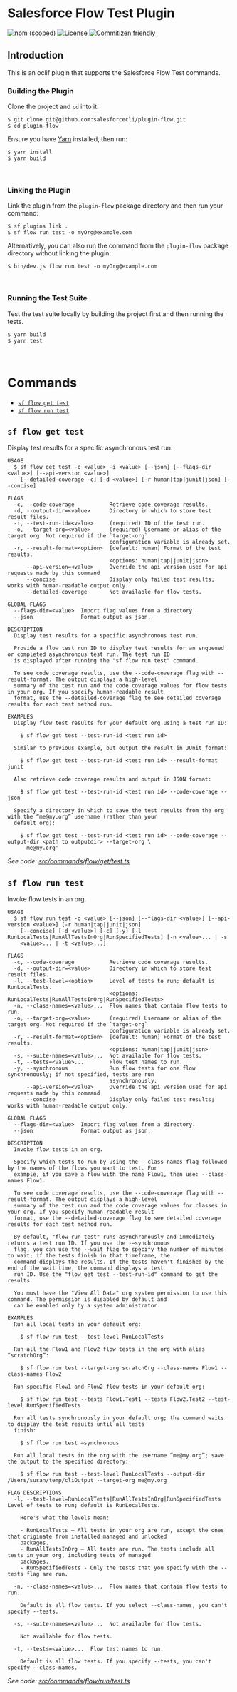 # Salesforce Flow Test Plugin

![npm (scoped)](https://img.shields.io/npm/v/@salesforce/plugin-flow)
[![License](https://img.shields.io/badge/License-Apache--2.0-blue.svg)](https://opensource.org/license/apache-2-0)
[![Commitizen friendly](https://img.shields.io/badge/commitizen-friendly-brightgreen.svg)](http://commitizen.github.io/cz-cli/)

## Introduction

This is an oclif plugin that supports the Salesforce Flow Test commands.

### Building the Plugin

Clone the project and `cd` into it:

```
$ git clone git@github.com:salesforcecli/plugin-flow.git
$ cd plugin-flow
```

Ensure you have [Yarn](https://yarnpkg.com/) installed, then run:

```
$ yarn install
$ yarn build
```

<br />

### Linking the Plugin

Link the plugin from the `plugin-flow` package directory and then run your command:

```
$ sf plugins link .
$ sf flow run test -o myOrg@example.com
```

Alternatively, you can also run the command from the `plugin-flow` package directory without linking the plugin:

```
$ bin/dev.js flow run test -o myOrg@example.com
```

<br />

### Running the Test Suite

Test the test suite locally by building the project first and then running the tests.

```
$ yarn build
$ yarn test
```

<br />

# Commands

<!-- commands -->

- [`sf flow get test`](#sf-flow-get-test)
- [`sf flow run test`](#sf-flow-run-test)

## `sf flow get test`

Display test results for a specific asynchronous test run.

```
USAGE
  $ sf flow get test -o <value> -i <value> [--json] [--flags-dir <value>] [--api-version <value>]
    [--detailed-coverage -c] [-d <value>] [-r human|tap|junit|json] [--concise]

FLAGS
  -c, --code-coverage           Retrieve code coverage results.
  -d, --output-dir=<value>      Directory in which to store test result files.
  -i, --test-run-id=<value>     (required) ID of the test run.
  -o, --target-org=<value>      (required) Username or alias of the target org. Not required if the `target-org`
                                configuration variable is already set.
  -r, --result-format=<option>  [default: human] Format of the test results.
                                <options: human|tap|junit|json>
      --api-version=<value>     Override the api version used for api requests made by this command
      --concise                 Display only failed test results; works with human-readable output only.
      --detailed-coverage       Not available for flow tests.

GLOBAL FLAGS
  --flags-dir=<value>  Import flag values from a directory.
  --json               Format output as json.

DESCRIPTION
  Display test results for a specific asynchronous test run.

  Provide a flow test run ID to display test results for an enqueued or completed asynchronous test run. The test run ID
  is displayed after running the "sf flow run test" command.

  To see code coverage results, use the --code-coverage flag with --result-format. The output displays a high-level
  summary of the test run and the code coverage values for flow tests in your org. If you specify human-readable result
  format, use the --detailed-coverage flag to see detailed coverage results for each test method run.

EXAMPLES
  Display flow test results for your default org using a test run ID:

    $ sf flow get test --test-run-id <test run id>

  Similar to previous example, but output the result in JUnit format:

    $ sf flow get test --test-run-id <test run id> --result-format junit

  Also retrieve code coverage results and output in JSON format:

    $ sf flow get test --test-run-id <test run id> --code-coverage --json

  Specify a directory in which to save the test results from the org with the “me@my.org” username (rather than your
  default org):

    $ sf flow get test --test-run-id <test run id> --code-coverage --output-dir <path to outputdir> --target-org \
      me@my.org'
```

_See code: [src/commands/flow/get/test.ts](https://github.com/salesforcecli/plugin-flow/blob/0.0.3/src/commands/flow/get/test.ts)_

## `sf flow run test`

Invoke flow tests in an org.

```
USAGE
  $ sf flow run test -o <value> [--json] [--flags-dir <value>] [--api-version <value>] [-r human|tap|junit|json]
    [--concise] [-d <value>] [-c] [-y] [-l RunLocalTests|RunAllTestsInOrg|RunSpecifiedTests] [-n <value>... | -s
    <value>... | -t <value>...]

FLAGS
  -c, --code-coverage           Retrieve code coverage results.
  -d, --output-dir=<value>      Directory in which to store test result files.
  -l, --test-level=<option>     Level of tests to run; default is RunLocalTests.
                                <options: RunLocalTests|RunAllTestsInOrg|RunSpecifiedTests>
  -n, --class-names=<value>...  Flow names that contain flow tests to run.
  -o, --target-org=<value>      (required) Username or alias of the target org. Not required if the `target-org`
                                configuration variable is already set.
  -r, --result-format=<option>  [default: human] Format of the test results.
                                <options: human|tap|junit|json>
  -s, --suite-names=<value>...  Not available for flow tests.
  -t, --tests=<value>...        Flow test names to run.
  -y, --synchronous             Run flow tests for one flow synchronously; if not specified, tests are run
                                asynchronously.
      --api-version=<value>     Override the api version used for api requests made by this command
      --concise                 Display only failed test results; works with human-readable output only.

GLOBAL FLAGS
  --flags-dir=<value>  Import flag values from a directory.
  --json               Format output as json.

DESCRIPTION
  Invoke flow tests in an org.

  Specify which tests to run by using the --class-names flag followed by the names of the flows you want to test. For
  example, if you save a flow with the name Flow1, then use: --class-names Flow1.

  To see code coverage results, use the --code-coverage flag with --result-format. The output displays a high-level
  summary of the test run and the code coverage values for classes in your org. If you specify human-readable result
  format, use the --detailed-coverage flag to see detailed coverage results for each test method run.

  By default, "flow run test" runs asynchronously and immediately returns a test run ID. If you use the -–synchronous
  flag, you can use the --wait flag to specify the number of minutes to wait; if the tests finish in that timeframe, the
  command displays the results. If the tests haven't finished by the end of the wait time, the command displays a test
  run ID. Use the "flow get test --test-run-id" command to get the results.

  You must have the "View All Data" org system permission to use this command. The permission is disabled by default and
  can be enabled only by a system administrator.

EXAMPLES
  Run all local tests in your default org:

    $ sf flow run test --test-level RunLocalTests

  Run all the Flow1 and Flow2 flow tests in the org with alias “scratchOrg”:

    $ sf flow run test --target-org scratchOrg --class-names Flow1 --class-names Flow2

  Run specific Flow1 and Flow2 flow tests in your default org:

    $ sf flow run test --tests Flow1.Test1 --tests Flow2.Test2 --test-level RunSpecifiedTests

  Run all tests synchronously in your default org; the command waits to display the test results until all tests
  finish:

    $ sf flow run test –synchronous

  Run all local tests in the org with the username “me@my.org”; save the output to the specified directory:

    $ sf flow run test --test-level RunLocalTests --output-dir /Users/susan/temp/cliOutput --target-org me@my.org

FLAG DESCRIPTIONS
  -l, --test-level=RunLocalTests|RunAllTestsInOrg|RunSpecifiedTests  Level of tests to run; default is RunLocalTests.

    Here's what the levels mean:

    - RunLocalTests — All tests in your org are run, except the ones that originate from installed managed and unlocked
    packages.
    - RunAllTestsInOrg — All tests are run. The tests include all tests in your org, including tests of managed
    packages.
    - RunSpecifiedTests - Only the tests that you specify with the --tests flag are run.

  -n, --class-names=<value>...  Flow names that contain flow tests to run.

    Default is all flow tests. If you select --class-names, you can't specify --tests.

  -s, --suite-names=<value>...  Not available for flow tests.

    Not available for flow tests.

  -t, --tests=<value>...  Flow test names to run.

    Default is all flow tests. If you specify --tests, you can't specify --class-names.
```

_See code: [src/commands/flow/run/test.ts](https://github.com/salesforcecli/plugin-flow/blob/0.0.3/src/commands/flow/run/test.ts)_

<!-- commandsstop -->
